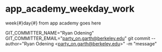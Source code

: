 # app_academy_weekday_work
week{#}day{#} from app academy goes here

GIT_COMMITTER_NAME="Ryan Odening" GIT_COMMITTER_EMAIL="party_on.garth@berkeley.edu" git commit --author="Ryan Odening \<party_on.garth@berkeley.edu>" -m "message"

